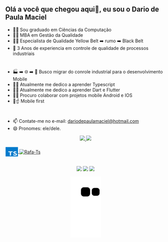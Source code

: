 ## Olá a você que chegou aqui👋, eu sou o Dario de Paula Maciel

- 🌳📜 Sou graduado em Ciências da Computação
- 🌳📜 MBA em Gestão da Qualidade
- 🌳📜 Especialista de Qualidade Yellow Belt ➡️ rumo ➡️ Black Belt
- 🍎   3 Anos de experiencia em controle de qualidade de processos industriais
#
- 🏭 ➡️ 🌐 ➡️ 📱 Busco migrar do conrole industrial para o desenvolvimento Mobile
- 🌱🔭 Atualmente me dedico a aprender Typescript
- 🌱🔭 Atualmente me dedico a aprender Dart e Flutter
- 👯📱 Procuro colaborar com projetos mobile Android e IOS
- 📱☝️ Mobile first
#
- 📫 Contate-me no e-mail: dariodepaulamaciel@hotmail.com
- 😄 Pronomes: ele/dele.
<div align="center">
  <a href="https://github.com/dariopmaciel">
  <img height="200em" src="https://github-readme-stats.vercel.app/api?username=dariopmaciel&show_icons=true&theme=tokyonight&include_all_commits=true&count_private=true"/>
  <img height="200em" src="https://github-readme-stats.vercel.app/api/top-langs/?username=dariopmaciel&layout=compact&langs_count=7&theme=tokyonight"/>
</div>
<div style="display: inline_block"><br>
  <img align="center" alt="Rafa-Ts" height="30" width="40" src="https://raw.githubusercontent.com/devicons/devicon/master/icons/typescript/typescript-plain.svg">
 <img align="center" alt="Rafa-Ts" height="30" width="40" src="https://cdn.jsdelivr.net/gh/devicons/devicon/icons/flutter/flutter-original.svg">
</div> 
  
##
  
<div align="center">
  <a href="https://www.instagram.com/dariodepaulamaciel/" target="_blank"><img src="https://img.shields.io/badge/-Instagram-%23E4405F?style=for-the-badge&logo=instagram&logoColor=white" target="_blank"></a>
  <a href="https://www.linkedin.com/in/dario-maciel-028bb8119/" target="_blank"><img src="https://img.shields.io/badge/-LinkedIn-%230077B5?style=for-the-badge&logo=linkedin&logoColor=white" target="_blank"></a>   
  <a href = "mailto:dariodepaulamaciel@hotmail.com"><img src="https://img.shields.io/badge/Microsoft_Outlook-0078D4?style=for-the-badge&logo=microsoft-outlook&logoColor=white"></a>
  
  ![Snake animation](https://github.com/dariopmaciel/dariopmaciel/blob/output/github-contribution-grid-snake.svg)
 
</div>
